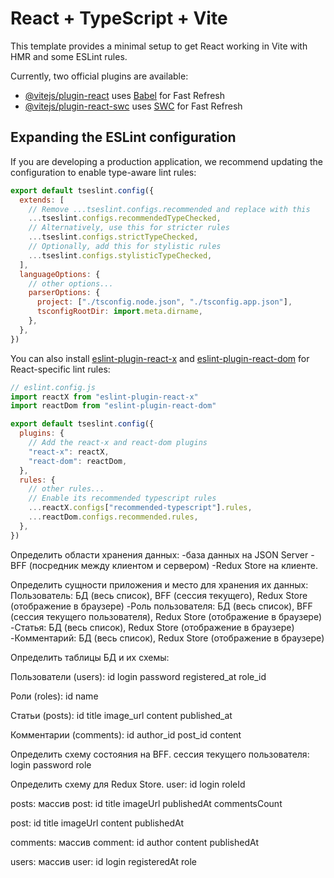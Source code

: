 # React + TypeScript + Vite

This template provides a minimal setup to get React working in Vite with HMR and some ESLint rules.

Currently, two official plugins are available:

- [@vitejs/plugin-react](https://github.com/vitejs/vite-plugin-react/blob/main/packages/plugin-react/README.md) uses [Babel](https://babeljs.io/) for Fast Refresh
- [@vitejs/plugin-react-swc](https://github.com/vitejs/vite-plugin-react-swc) uses [SWC](https://swc.rs/) for Fast Refresh

## Expanding the ESLint configuration

If you are developing a production application, we recommend updating the configuration to enable type-aware lint rules:

```js
export default tseslint.config({
  extends: [
    // Remove ...tseslint.configs.recommended and replace with this
    ...tseslint.configs.recommendedTypeChecked,
    // Alternatively, use this for stricter rules
    ...tseslint.configs.strictTypeChecked,
    // Optionally, add this for stylistic rules
    ...tseslint.configs.stylisticTypeChecked,
  ],
  languageOptions: {
    // other options...
    parserOptions: {
      project: ["./tsconfig.node.json", "./tsconfig.app.json"],
      tsconfigRootDir: import.meta.dirname,
    },
  },
})
```

You can also install [eslint-plugin-react-x](https://github.com/Rel1cx/eslint-react/tree/main/packages/plugins/eslint-plugin-react-x) and [eslint-plugin-react-dom](https://github.com/Rel1cx/eslint-react/tree/main/packages/plugins/eslint-plugin-react-dom) for React-specific lint rules:

```js
// eslint.config.js
import reactX from "eslint-plugin-react-x"
import reactDom from "eslint-plugin-react-dom"

export default tseslint.config({
  plugins: {
    // Add the react-x and react-dom plugins
    "react-x": reactX,
    "react-dom": reactDom,
  },
  rules: {
    // other rules...
    // Enable its recommended typescript rules
    ...reactX.configs["recommended-typescript"].rules,
    ...reactDom.configs.recommended.rules,
  },
})
```

Определить области хранения данных:
-база данных на JSON Server
-BFF (посредник между клиентом и сервером)
-Redux Store на клиенте.

Определить сущности приложения и место для хранения их данных:
Пользователь: БД (весь список), BFF (сессия текущего), Redux Store (отображение в браузере)
-Роль пользователя: БД (весь список), BFF (сессия текущего пользователя), Redux Store (отображение в браузере)
-Статья: БД (весь список), Redux Store (отображение в браузере)
-Комментарий: БД (весь список), Redux Store (отображение в браузере)

Определить таблицы БД и их схемы:

Пользователи (users):
id
login
password
registered_at
role_id

Роли (roles):
id
name

Статьи (posts):
id
title
image_url
content
published_at

Комментарии (comments):
id
author_id
post_id
content

Определить схему состояния на BFF.
сессия текущего пользователя:
login
password
role

Определить схему для Redux Store.
user:
id
login
roleId

posts: массив post:
id
title
imageUrl
publishedAt
commentsCount

post:
id
title
imageUrl
content
publishedAt

comments: массив comment:
id
author
content
publishedAt

users: массив user:
id
login
registeredAt
role
